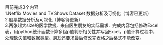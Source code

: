 目前完成3个内容<br>
1.Netflix Movies and TV Shows Dataset 数据分析及可视化（博客已更新）<br>
2.股票数据分析及可视化（博客待更新）<br>
3.两张超大size的医学数据，来自医生朋友的实际需求，完成内容包括修改Excel表，用python统计函数计算多组p值判断相关性并写回Excel。p值计算过程中，处理缺失值和数据类型。朋友还要求最后修改完表格之后格式不能改变。<br>
